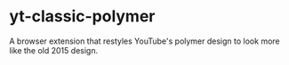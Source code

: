 # yt-classic-polymer
A browser extension that restyles YouTube's polymer design to look more like the old 2015 design.
